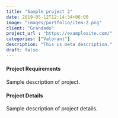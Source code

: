 ```yaml
---
title: "Sample project 2"
date: 2019-05-12T12:14:34+06:00
image: "images/portfolio/item-2.png"
client: "Grandado"
project_url : "https://examplesite.com/"
categories: ["Valorant"]
description: "This is meta description."
draft: false
---
```


#### Project Requirements

Sample description of project.


#### Project Details

Sample description of project details.
